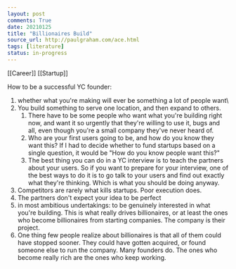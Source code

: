```yaml
---
layout: post
comments: True
date: 20210125
title: "Billionaires Build"
source_url: http://paulgraham.com/ace.html
tags: [literature]
status: in-progress
---
```


[[Career]] [[Startup]]

How to be a successful YC founder:

1. whether what you're making will ever be something a lot of people want\
2. You build something to serve one location, and then expand to others.
    1. There have to be some people who want what you're building right now, and want it so urgently that they're willing to use it, bugs and all, even though you're a small company they've never heard of.
    2. Who are your first users going to be, and how do you know they want this? If I had to decide whether to fund startups based on a single question, it would be "How do you know people want this?"
    3. The best thing you can do in a YC interview is to teach the partners about your users. So if you want to prepare for your interview, one of the best ways to do it is to go talk to your users and find out exactly what they're thinking. Which is what you should be doing anyway.
3. Competitors are rarely what kills startups. Poor execution does.
4. The partners don't expect your idea to be perfect
5. in most ambitious undertakings: to be genuinely interested in what you're building. This is what really drives billionaires, or at least the ones who become billionaires from starting companies. The company is their project.
6. One thing few people realize about billionaires is that all of them could have stopped sooner. They could have gotten acquired, or found someone else to run the company. Many founders do. The ones who become really rich are the ones who keep working.
